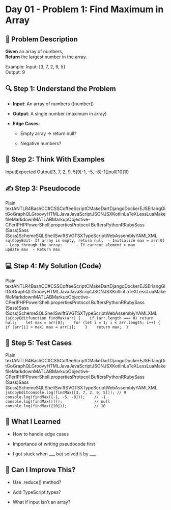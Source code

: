 # Day 01 - Problem 1: Find Maximum in Array

## 🧠 Problem Description

**Given** an array of numbers,  
**Return** the largest number in the array.

Example:
Input: [3, 7, 2, 9, 5]  
Output: 9

🔍 Step 1: Understand the Problem
---------------------------------

*   **Input**: An array of numbers (\[number\])
    
*   **Output**: A single number (maximum in array)
    
*   **Edge Cases**:
    
    *   Empty array → return null?
        
    *   Negative numbers?
        

🧠 Step 2: Think With Examples
------------------------------

InputExpected Output\[3, 7, 2, 9, 5\]9\[-1, -5, -8\]-1\[\]null\[10\]10

✍️ Step 3: Pseudocode
---------------------

Plain textANTLR4BashCC#CSSCoffeeScriptCMakeDartDjangoDockerEJSErlangGitGoGraphQLGroovyHTMLJavaJavaScriptJSONJSXKotlinLaTeXLessLuaMakefileMarkdownMATLABMarkupObjective-CPerlPHPPowerShell.propertiesProtocol BuffersPythonRRubySass (Sass)Sass (Scss)SchemeSQLShellSwiftSVGTSXTypeScriptWebAssemblyYAMLXML`   sqlCopyEdit- If array is empty, return null  - Initialize max = arr[0]  - Loop through the array:      - If current element > max        - update max  - Return max   `

💻 Step 4: My Solution (Code)
-----------------------------

Plain textANTLR4BashCC#CSSCoffeeScriptCMakeDartDjangoDockerEJSErlangGitGoGraphQLGroovyHTMLJavaJavaScriptJSONJSXKotlinLaTeXLessLuaMakefileMarkdownMATLABMarkupObjective-CPerlPHPPowerShell.propertiesProtocol BuffersPythonRRubySass (Sass)Sass (Scss)SchemeSQLShellSwiftSVGTSXTypeScriptWebAssemblyYAMLXML`   jsCopyEditfunction findMax(arr) {    if (arr.length === 0) return null;    let max = arr[0];    for (let i = 1; i < arr.length; i++) {      if (arr[i] > max) max = arr[i];    }    return max;  }   `

🧪 Step 5: Test Cases
---------------------

Plain textANTLR4BashCC#CSSCoffeeScriptCMakeDartDjangoDockerEJSErlangGitGoGraphQLGroovyHTMLJavaJavaScriptJSONJSXKotlinLaTeXLessLuaMakefileMarkdownMATLABMarkupObjective-CPerlPHPPowerShell.propertiesProtocol BuffersPythonRRubySass (Sass)Sass (Scss)SchemeSQLShellSwiftSVGTSXTypeScriptWebAssemblyYAMLXML`   jsCopyEditconsole.log(findMax([3, 7, 2, 9, 5])); // 9  console.log(findMax([-1, -5, -8]));    // -1  console.log(findMax([]));              // null  console.log(findMax([10]));            // 10   `

🤔 What I Learned
-----------------

*   How to handle edge cases
    
*   Importance of writing pseudocode first
    
*   I got stuck when \_\_\_ but solved it by \_\_\_
    

🔁 Can I Improve This?
----------------------

*   Use .reduce() method?
    
*   Add TypeScript types?
    
*   What if input isn’t an array?